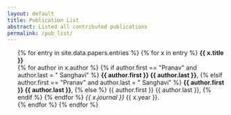 ```yaml
---
layout: default
title: Publication List
abstract: Listed all contributed publications
permalink: /pub_list/
---
```


<ul>
{% for entry in site.data.papers.entries %}
    {% for x in entry %}
        <b> {{ x.title }} </b><br />
            {% for author in x.author %}
                {% if author.first == "Pranav" and author.last = " Sanghavi" %}
                    <b>{{ author.first }} {{ author.last }}</b>, 
                {% elsif author.first == "Pranav" and author.last = " Sanghavi" %}
                    <b>{{ author.first }} {{ author.last }}</b>,
                {% else %}
                    {{ author.first }} {{ author.last }},
                {% endif %}
            {% endfor %} <i> {{ x.journal }} </i> {{ x.year }}.<br /> 
    {% endfor %}
{% endfor %}
</ul>
